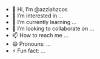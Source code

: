 - 👋 Hi, I’m @azziahzcos
- 👀 I’m interested in ...
- 🌱 I’m currently learning ...
- 💞️ I’m looking to collaborate on ...
- 📫 How to reach me ...
- 😄 Pronouns: ...
- ⚡ Fun fact: ...

<!---
azziahzcos/azziahzcos is a ✨ special ✨ repository because its `README.md` (this file) appears on your GitHub profile.
You can click the Preview link to take a look at your changes.
--->
